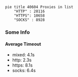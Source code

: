 
```mermaid
pie title 40604 Proxies in list
    "HTTP" : 28116
    "HTTPS": 10658
    "SOCKS" : 8928
```

### Some Info
#### Average Timeout

- mixed: 4.1s
- http: 2.3s
- https: 8.1s
- socks: 6.4s